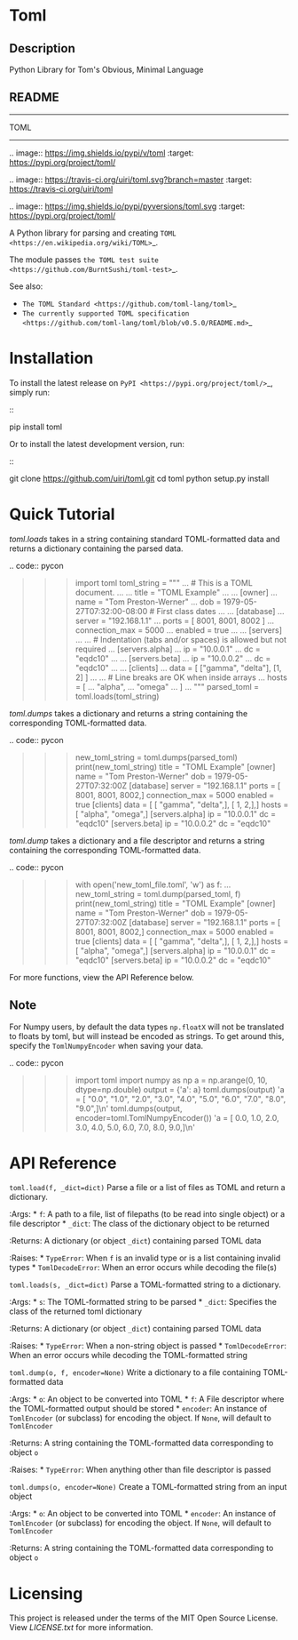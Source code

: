 # Toml

## Description

Python Library for Tom's Obvious, Minimal Language

## README

****
TOML
****

.. image:: https://img.shields.io/pypi/v/toml
    :target: https://pypi.org/project/toml/

.. image:: https://travis-ci.org/uiri/toml.svg?branch=master
    :target: https://travis-ci.org/uiri/toml

.. image:: https://img.shields.io/pypi/pyversions/toml.svg
    :target: https://pypi.org/project/toml/


A Python library for parsing and creating `TOML <https://en.wikipedia.org/wiki/TOML>`_.

The module passes `the TOML test suite <https://github.com/BurntSushi/toml-test>`_.

See also:

* `The TOML Standard <https://github.com/toml-lang/toml>`_
* `The currently supported TOML specification <https://github.com/toml-lang/toml/blob/v0.5.0/README.md>`_

Installation
============

To install the latest release on `PyPI <https://pypi.org/project/toml/>`_,
simply run:

::

  pip install toml

Or to install the latest development version, run:

::

  git clone https://github.com/uiri/toml.git
  cd toml
  python setup.py install

Quick Tutorial
==============

*toml.loads* takes in a string containing standard TOML-formatted data and
returns a dictionary containing the parsed data.

.. code:: pycon

  > > > import toml
  > > > toml_string = """
  ... # This is a TOML document.
  ...
  ... title = "TOML Example"
  ...
  ... [owner]
  ... name = "Tom Preston-Werner"
  ... dob = 1979-05-27T07:32:00-08:00 # First class dates
  ...
  ... [database]
  ... server = "192.168.1.1"
  ... ports = [ 8001, 8001, 8002 ]
  ... connection_max = 5000
  ... enabled = true
  ...
  ... [servers]
  ...
  ... # Indentation (tabs and/or spaces) is allowed but not required
  ... [servers.alpha]
  ... ip = "10.0.0.1"
  ... dc = "eqdc10"
  ...
  ... [servers.beta]
  ... ip = "10.0.0.2"
  ... dc = "eqdc10"
  ...
  ... [clients]
  ... data = [ ["gamma", "delta"], [1, 2] ]
  ...
  ... # Line breaks are OK when inside arrays
  ... hosts = [
  ... "alpha",
  ... "omega"
  ... ]
  ... """
  > > > parsed_toml = toml.loads(toml_string)


*toml.dumps* takes a dictionary and returns a string containing the
corresponding TOML-formatted data.

.. code:: pycon

  > > > new_toml_string = toml.dumps(parsed_toml)
  > > > print(new_toml_string)
  title = "TOML Example"
  [owner]
  name = "Tom Preston-Werner"
  dob = 1979-05-27T07:32:00Z
  [database]
  server = "192.168.1.1"
  ports = [ 8001, 8001, 8002,]
  connection_max = 5000
  enabled = true
  [clients]
  data = [ [ "gamma", "delta",], [ 1, 2,],]
  hosts = [ "alpha", "omega",]
  [servers.alpha]
  ip = "10.0.0.1"
  dc = "eqdc10"
  [servers.beta]
  ip = "10.0.0.2"
  dc = "eqdc10"

*toml.dump* takes a dictionary and a file descriptor and returns a string containing the
corresponding TOML-formatted data.

.. code:: pycon

  > > > with open('new_toml_file.toml', 'w') as f:
  ... new_toml_string = toml.dump(parsed_toml, f)
  > > > print(new_toml_string)
  title = "TOML Example"
  [owner]
  name = "Tom Preston-Werner"
  dob = 1979-05-27T07:32:00Z
  [database]
  server = "192.168.1.1"
  ports = [ 8001, 8001, 8002,]
  connection_max = 5000
  enabled = true
  [clients]
  data = [ [ "gamma", "delta",], [ 1, 2,],]
  hosts = [ "alpha", "omega",]
  [servers.alpha]
  ip = "10.0.0.1"
  dc = "eqdc10"
  [servers.beta]
  ip = "10.0.0.2"
  dc = "eqdc10"

For more functions, view the API Reference below.

Note
----

For Numpy users, by default the data types ``np.floatX`` will not be translated to floats by toml, but will instead be encoded as strings. To get around this, specify the ``TomlNumpyEncoder`` when saving your data.

.. code:: pycon

  > > > import toml
  > > > import numpy as np
  > > > a = np.arange(0, 10, dtype=np.double)
  > > > output = {'a': a}
  > > > toml.dumps(output)
  'a = [ "0.0", "1.0", "2.0", "3.0", "4.0", "5.0", "6.0", "7.0", "8.0", "9.0",]\n'
  > > > toml.dumps(output, encoder=toml.TomlNumpyEncoder())
  'a = [ 0.0, 1.0, 2.0, 3.0, 4.0, 5.0, 6.0, 7.0, 8.0, 9.0,]\n'

API Reference
=============

``toml.load(f, _dict=dict)``
  Parse a file or a list of files as TOML and return a dictionary.

  :Args:
    * ``f``: A path to a file, list of filepaths (to be read into single
      object) or a file descriptor
    * ``_dict``: The class of the dictionary object to be returned

  :Returns:
    A dictionary (or object ``_dict``) containing parsed TOML data

  :Raises:
    * ``TypeError``: When ``f`` is an invalid type or is a list containing
      invalid types
    * ``TomlDecodeError``: When an error occurs while decoding the file(s)

``toml.loads(s, _dict=dict)``
  Parse a TOML-formatted string to a dictionary.

  :Args:
    * ``s``: The TOML-formatted string to be parsed
    * ``_dict``: Specifies the class of the returned toml dictionary

  :Returns:
    A dictionary (or object ``_dict``) containing parsed TOML data

  :Raises:
    * ``TypeError``: When a non-string object is passed
    * ``TomlDecodeError``: When an error occurs while decoding the
      TOML-formatted string

``toml.dump(o, f, encoder=None)``
  Write a dictionary to a file containing TOML-formatted data

  :Args:
    * ``o``: An object to be converted into TOML
    * ``f``: A File descriptor where the TOML-formatted output should be stored
    * ``encoder``: An instance of ``TomlEncoder`` (or subclass) for encoding the object. If ``None``, will default to ``TomlEncoder``

  :Returns:
    A string containing the TOML-formatted data corresponding to object ``o``

  :Raises:
    * ``TypeError``: When anything other than file descriptor is passed

``toml.dumps(o, encoder=None)``
  Create a TOML-formatted string from an input object

  :Args:
    * ``o``: An object to be converted into TOML
    * ``encoder``: An instance of ``TomlEncoder`` (or subclass) for encoding the object. If ``None``, will default to ``TomlEncoder``

  :Returns:
    A string containing the TOML-formatted data corresponding to object ``o``



Licensing
=========

This project is released under the terms of the MIT Open Source License. View
*LICENSE.txt* for more information.
